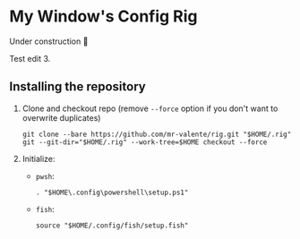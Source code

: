 # My Window's Config Rig
Under construction 🚧 

Test edit 3.

## Installing the repository

1. Clone and checkout repo (remove `--force` option if you don't want to overwrite duplicates)

    ```
    git clone --bare https://github.com/mr-valente/rig.git "$HOME/.rig"
    git --git-dir="$HOME/.rig" --work-tree=$HOME checkout --force
    ```

2. Initialize:

    * `pwsh`: 
        ```
        . "$HOME\.config\powershell\setup.ps1"
        ```

    * `fish`: 
        ```
        source "$HOME/.config/fish/setup.fish"
        ```
  
